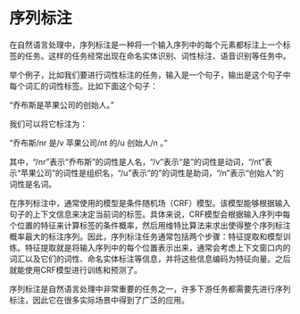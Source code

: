 # 序列标注

在自然语言处理中，序列标注是一种将一个输入序列中的每个元素都标注上一个标签的任务。这样的任务经常出现在命名实体识别、词性标注、语音识别等任务中。

举个例子，比如我们要进行词性标注的任务，输入是一个句子，输出是这个句子中每个词汇的词性标签。比如下面这个句子：

“乔布斯是苹果公司的创始人。”

我们可以将它标注为：

“乔布斯/nr 是/v 苹果公司/nt 的/u 创始人/n 。”

其中，“/nr”表示“乔布斯”的词性是人名，“/v”表示“是”的词性是动词，“/nt”表示“苹果公司”的词性是组织名，“/u”表示“的”的词性是助词，“/n”表示“创始人”的词性是名词。

在序列标注中，通常使用的模型是条件随机场（CRF）模型。该模型能够根据输入句子的上下文信息来决定当前词的标签。具体来说，CRF模型会根据输入序列中每个位置的特征来计算标签的条件概率，然后用维特比算法来求出使得整个序列标注概率最大的标注序列。因此，序列标注任务通常包括两个步骤：特征提取和模型训练。特征提取就是将输入序列中的每个位置表示出来，通常会考虑上下文窗口内的词汇以及它们的词性、命名实体标注等信息，并将这些信息编码为特征向量。之后就能使用CRF模型进行训练和预测了。

序列标注是自然语言处理中非常重要的任务之一，许多下游任务都需要先进行序列标注，因此它在很多实际场景中得到了广泛的应用。